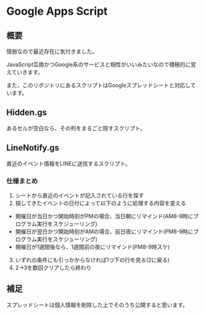 # Google Apps Script

## 概要
情弱なので最近存在に気付きました。

JavaScript互換かつGoogle系のサービスと相性がいいみたいなので積極的に覚えていきます。

また、このリポジトリにあるスクリプトはGoogleスプレッドシートと対応しています。

## Hidden.gs
あるセルが空白なら、その列をまるごと隠すスクリプト。

## LineNotify.gs
直近のイベント情報をLINEに送信するスクリプト。

### 仕様まとめ

1. シートから直近のイベントが記入されている行を探す
2. 探してきたイベントの日付によって以下のように処理する内容を変える

- 開催日が当日かつ開始時刻がPMの場合、当日朝にリマインド(AM8-9時にプログラム実行をスケジューリング)
- 開催日が翌日かつ開始時刻がAMの場合、前日夜にリマインド(PM8-9時にプログラム実行をスケジューリング)
- 開催日が1週間後なら、1週間前の夜にリマインド(PM8-9時スケ)
  
3. いずれの条件にも引っかからなければ1つ下の行を見る(2に戻る)
4. 2->3を数回クリアしたら終わり

## 補足
スプレッドシートは個人情報を削除した上でそのうち公開すると思います。
